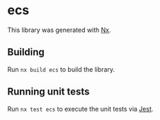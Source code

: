 # ecs

This library was generated with [Nx](https://nx.dev).

## Building

Run `nx build ecs` to build the library.

## Running unit tests

Run `nx test ecs` to execute the unit tests via [Jest](https://jestjs.io).
